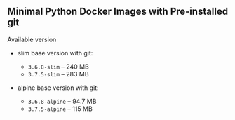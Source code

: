 Minimal Python Docker Images with Pre-installed git
-----------------------------

Available version

- slim base version with git:
  - `3.6.8-slim` – 240 MB
  - `3.7.5-slim` –  283 MB
  
- alpine base version with git:
  - `3.6.8-alpine` – 94.7 MB
  - `3.7.5-alpine` –  115 MB
